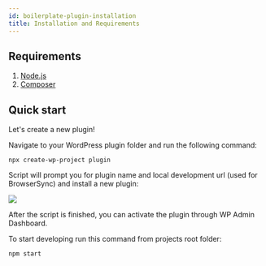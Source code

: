 ```yaml
---
id: boilerplate-plugin-installation
title: Installation and Requirements
---
```


## Requirements

1. [Node.js](https://nodejs.org/en/)
2. [Composer](https://getcomposer.org/)

## Quick start
Let's create a new plugin!

Navigate to your WordPress plugin folder and run the following command:

```
npx create-wp-project plugin
```

Script will prompt you for plugin name and local development url (used for BrowserSync) and install a new plugin:

![](https://raw.githubusercontent.com/infinum/eightshift-frontend-libs/develop/package/setup.gif)

After the script is finished, you can activate the plugin through WP Admin Dashboard. 

To start developing run this command from projects root folder:
```
npm start
```
